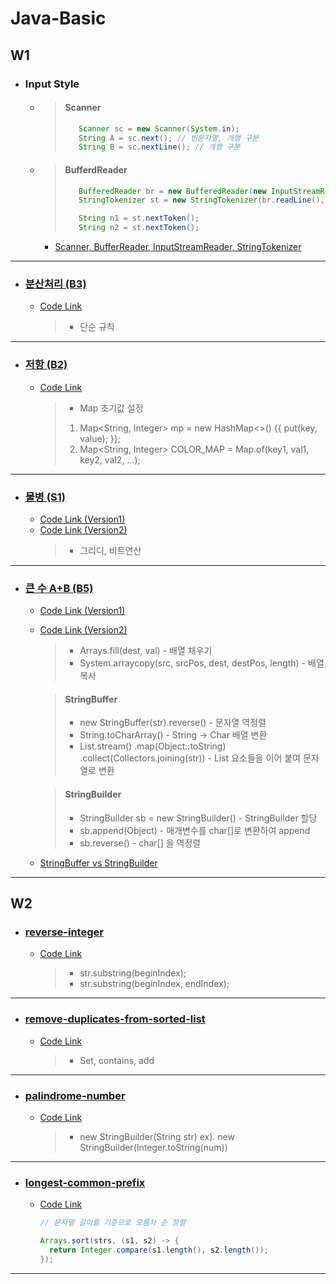 # Java-Basic
## W1
- ### Input Style
  - > #### Scanner
    >```java
    >    Scanner sc = new Scanner(System.in);
    >    String A = sc.next(); // 빈문자열, 개행 구분
    >    String B = sc.nextLine(); // 개행 구분
    >```

  - > #### BufferdReader
    >```java
    >    BufferedReader br = new BufferedReader(new InputStreamReader(System.in));
    >    StringTokenizer st = new StringTokenizer(br.readLine()," ");
    >
    >    String n1 = st.nextToken();
    >    String n2 = st.nextToken();
    >```
    - [Scanner, BufferReader, InputStreamReader, StringTokenizer](https://velog.io/@naneun/Java-IO-InputStream-OutputStream-Reader-Writer)
---

- ### [분산처리 (B3)](https://www.acmicpc.net/problem/1009)
  - [Code Link](https://github.com/naneun/Java-Practice/blob/main/src/1009.java)
    > - 단순 규칙
---
- ### [저항 (B2)](https://www.acmicpc.net/problem/1076)
  - [Code Link](https://github.com/naneun/Java-Practice/blob/main/src/1076.java)
    > - Map 초기값 설정
    >  1. Map<String, Integer> mp = new HashMap<>() {{ put(key, value); }};
    >  2. Map<String, Integer> COLOR_MAP = Map.of(key1, val1, key2, val2, ...);
---
- ### [물병 (S1)](https://www.acmicpc.net/problem/1052)
  - [Code Link (Version1)](https://github.com/naneun/Java-Practice/blob/main/src/1052.java)
  - [Code Link (Version2)](https://github.com/naneun/Java-Practice/blob/main/src/1052%20-%202.java)
    > - 그리디, 비트연산
---
- ### [큰 수 A+B (B5)](https://www.acmicpc.net/problem/10757)
  - [Code Link (Version1)](https://github.com/naneun/Java-Practice/blob/main/src/10757.java)
  - [Code Link (Version2)](https://github.com/naneun/Java-Practice/blob/main/src/10757%20-%202.java)
    > - Arrays.fill(dest, val) - 배열 채우기
    > - System.arraycopy(src, srcPos, dest, destPos, length) - 배열 복사
    
    > #### StringBuffer
    > - new StringBuffer(str).reverse() - 문자열 역정렬
    > - String.toCharArray() - String -> Char 배열 변환
    > - List.stream()
        .map(Object::toString)
        .collect(Collectors.joining(str)) - List 요소들을 이어 붙여 문자열로 변환

    > #### StringBuilder
    > - StringBuilder sb = new StringBuilder() - StringBuilder 할당
    > - sb.append(Object) - 매개변수를 char[]로 변환하여 append
    > - sb.reverse() - char[] 을 역정렬
  - [StringBuffer vs StringBuilder](https://velog.io/@naneun/Java-StringBuffer-vs-StringBuilder)
---
## W2
- ### [reverse-integer](https://leetcode.com/problems/reverse-integer/)
  - [Code Link]()
    > - str.substring(beginIndex);
    > - str.substring(beginIndex, endIndex);
---
- ### [remove-duplicates-from-sorted-list](https://leetcode.com/problems/remove-duplicates-from-sorted-list/)
  - [Code Link]()
    > - Set<E>, contains, add
---
- ### [palindrome-number](https://leetcode.com/problems/palindrome-number/)
  - [Code Link]()
    > - new StringBuilder(String str) ex). new StringBuilder(Integer.toString(num))
---
- ### [longest-common-prefix](https://leetcode.com/problems/longest-common-prefix/)
  - [Code Link]()
    ```java
    // 문자열 길이를 기준으로 오름차 순 정렬
    
    Arrays.sort(strs, (s1, s2) -> {
      return Integer.compare(s1.length(), s2.length());
    });
    ```
---